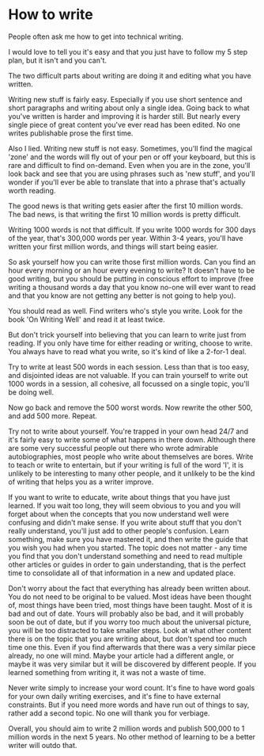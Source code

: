 # How to write

People often ask me how to get into technical writing.

I would love to tell you it's easy and that you just have to follow my 5 step plan, but it isn't and you can't.

The two difficult parts about writing are doing it and editing what you have written.

Writing new stuff is fairly easy. Especially if you use short sentence and short paragraphs and writing about only a single idea. Going back to what you've written is harder and improving it is harder still. But nearly every single piece of great content you've ever read has been edited. No one writes publishable prose the first time.

Also I lied. Writing new stuff is not easy. Sometimes, you'll find the magical 'zone' and the words will fly out of your pen or off your keyboard, but this is rare and difficult to find on-demand. Even when you are in the zone, you'll look back and see that you are using phrases such as 'new stuff', and you'll wonder if you'll ever be able to translate that into a phrase that's actually worth reading.

The good news is that writing gets easier after the first 10 million words. The bad news, is that writing the first 10 million words is pretty difficult.

Writing 1000 words is not that difficult. If you write 1000 words for 300 days of the year, that's 300,000 words per year. Within 3-4 years, you'll have written your first million words, and things will start being easier.

So ask yourself how you can write those first million words. Can you find an hour every morning or an hour every evening to write? It doesn't have to be good writing, but you should be putting in conscious effort to improve (free writing a thousand words a day that you know no-one will ever want to read and that you know are not getting any better is not going to help you).

You should read as well. Find writers who's style you write. Look for the book 'On Writing Well' and read it at least twice.

But don't trick yourself into believing that you can learn to write just from reading. If you only have time for either reading or writing, choose to write. You always have to read what you write, so it's kind of like a 2-for-1 deal.

Try to write at least 500 words in each session. Less than that is too easy, and disjointed ideas are not valuable. If you can train yourself to write out 1000 words in a session, all cohesive, all focussed on a single topic, you'll be doing well.

Now go back and remove the 500 worst words. Now rewrite the other 500, and add 500 more. Repeat.

Try not to write about yourself. You're trapped in your own head 24/7 and it's fairly easy to write some of what happens in there down. Although there are some very successful people out there who wrote admirable autobiographies, most people who write about themselves are bores. Write to teach or write to entertain, but if your writing is full of the word 'I', it is unlikely to be interesting to many other people, and it unlikely to be the kind of writing that helps you as a writer improve.

If you want to write to educate, write about things that you have just learned. If you wait too long, they will seem obvious to you and you will forget about when the concepts that you now understand well were confusing and didn't make sense. If you write about stuff that you don't really understand, you'll just add to other people's confusion. Learn something, make sure you have mastered it, and then write the guide that you wish you had when you started. The topic does not matter - any time you find that you don't understand something and need to read multiple other articles or guides in order to gain understanding, that is the perfect time to consolidate all of that information in a new and updated place.

Don't worry about the fact that everything has already been written about. You do not need to be original to be valued. Most ideas have been thought of, most things have been tried, most things have been taught. Most of it is bad and out of date. Yours will probably also be bad, and it will probably soon be out of date, but if you worry too much about the universal picture, you will be too distracted to take smaller steps. Look at what other content there is on the topic that you are writing about, but don't spend too much time one this. Even if you find afterwards that there was a very similar piece already, no one will mind. Maybe your article had a different angle, or maybe it was very similar but it will be discovered by different people. If you learned something from writing it, it was not a waste of time.

Never write simply to increase your word count. It's fine to have word goals for your own daily writing exercises, and it's fine to have external constraints. But if you need more words and have run out of things to say, rather add a second topic. No one will thank you for verbiage.

Overall, you should aim to write 2 million words and publish 500,000 to 1 million words in the next 5 years. No other method of learning to be a better writer will outdo that.
